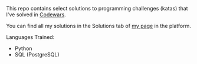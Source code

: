 This repo contains select solutions to programming challenges (katas) that I've solved in [Codewars](https://www.codewars.com/).

You can find all my solutions in the Solutions tab of [my page](https://www.codewars.com/users/ray_A_01/) in the platform.

Languages Trained: 
- Python
- SQL (PostgreSQL)
